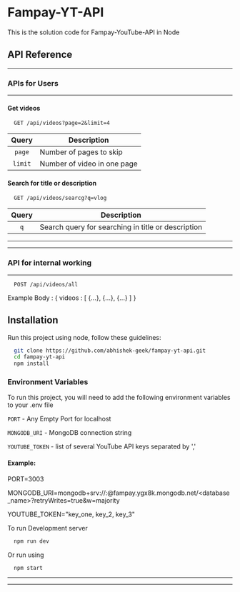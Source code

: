 # Fampay-YT-API

This is the solution code for Fampay-YouTube-API in Node

## API Reference

---

### APIs for Users

---

#### Get videos

```http
  GET /api/videos?page=2&limit=4
```

|  Query  | Description                 |
| :-----: | --------------------------- |
| `page`  | Number of pages to skip     |
| `limit` | Number of video in one page |

#### Search for title or description

```http
  GET /api/videos/searcg?q=vlog
```

| Query | Description                                        |
| :---: | -------------------------------------------------- |
|  `q`  | Search query for searching in title or description |

---

---

### API for internal working

---

```http
  POST /api/videos/all
```

Example Body :
{
videos : [
{...},
{...},
{...}
]
}

## Installation

Run this project using node, follow these guidelines:

```bash
  git clone https://github.com/abhishek-geek/fampay-yt-api.git
  cd fampay-yt-api
  npm install
```

### Environment Variables

To run this project, you will need to add the following environment variables to your .env file

`PORT` - Any Empty Port for localhost

`MONGODB_URI` - MongoDB connection string

`YOUTUBE_TOKEN` - list of several YouTube API keys separated by ','

#### Example:

PORT=3003

MONGODB_URI=mongodb+srv://<user>:<password>@fampay.ygx8k.mongodb.net/<database_name>?retryWrites=true&w=majority

YOUTUBE_TOKEN="key_one, key_2, key_3"

  
To run Development server
  
```bash
  npm run dev
```

Or run using

```bash
  npm start
```

---

---

